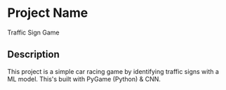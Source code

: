 # Project Name
Traffic Sign Game

## Description
This project is a simple car racing game by identifying traffic signs with a ML model.
This's built with PyGame (Python) & CNN.
